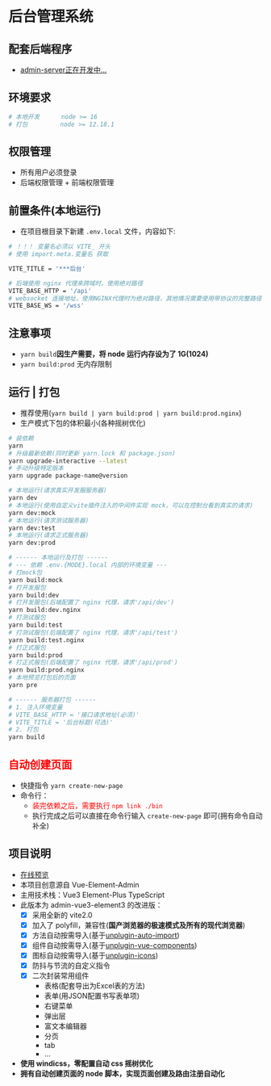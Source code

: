 <!--
 * @Author: zhangyang
 * @Date: 2021-02-24 11:28:17
 * @LastEditTime: 2021-09-29 16:46:55
 * @Description: 项目说明
-->
# 后台管理系统

## 配套后端程序

- [admin-server正在开发中...](https://gitee.com/BluesYoung-web/admin-server.git)

## 环境要求

```bash
# 本地开发      node >= 16
# 打包         node >= 12.18.1
```

## 权限管理

- 所有用户必须登录
- 后端权限管理 + 前端权限管理

## 前置条件(本地运行)

- 在项目根目录下新建 `.env.local` 文件，内容如下:

```bash
# ！！！ 变量名必须以 VITE_ 开头
# 使用 import.meta.变量名 获取

VITE_TITLE = '***后台'

# 后端使用 nginx 代理来跨域时，使用绝对路径
VITE_BASE_HTTP = '/api'
# websocket 连接地址，使用NGINX代理时为绝对路径，其他情况需要使用带协议的完整路径
VITE_BASE_WS = '/wss'
```

## 注意事项

- `yarn build`**因生产需要，将 node 运行内存设为了 1G(1024)**
- `yarn build:prod` 无内存限制

## 运行 | 打包

- 推荐使用(`yarn build | yarn build:prod | yarn build:prod.nginx`)
- 生产模式下包的体积最小(各种摇树优化)

```bash
# 装依赖
yarn
# 升级最新依赖(同时更新 yarn.lock 和 package.json)
yarn upgrade-interactive --latest
# 手动升级特定版本
yarn upgrade package-name@version

# 本地运行(请求真实开发服服务器)
yarn dev
# 本地运行(使用自定义vite插件注入的中间件实现 mock，可以在控制台看到真实的请求)
yarn dev:mock
# 本地运行(请求测试服务器)
yarn dev:test
# 本地运行(请求正式服务器)
yarn dev:prod

# ------ 本地运行及打包 ------
# --- 依赖 .env.{MODE}.local 内部的环境变量 ---
# 打mock包
yarn build:mock
# 打开发服包
yarn build:dev
# 打开发服包(后端配置了 nginx 代理，请求'/api/dev')
yarn build:dev.nginx
# 打测试服包
yarn build:test
# 打测试服包(后端配置了 nginx 代理，请求'/api/test')
yarn build:test.nginx
# 打正式服包
yarn build:prod
# 打正式服包(后端配置了 nginx 代理，请求'/api/prod')
yarn build:prod.nginx
# 本地预览打包后的页面
yarn pre

# ------ 服务器打包 ------
# 1. 注入环境变量
# VITE_BASE_HTTP = '接口请求地址(必须)'
# VITE_TITLE = '后台标题(可选)'
# 2. 打包
yarn build
```

## <span style="color: red">自动创建页面</span>

- 快捷指令 `yarn create-new-page`
- 命令行：
  - <span style="color: red">装完依赖之后，需要执行 `npm link ./bin`</span>
  - 执行完成之后可以直接在命令行输入 `create-new-page` 即可(拥有命令自动补全)

## 项目说明

- [在线预览](https://bluseyoung-web.gitee.io/admin-vue3-element3-vite2)
- 本项目创意源自 Vue-Element-Admin
- 主用技术栈：Vue3 Element-Plus TypeScript
- 此版本为 admin-vue3-element3 的改进版：
  - [x] 采用全新的 vite2.0
  - [x] 加入了 polyfill，兼容性(**国产浏览器的极速模式及所有的现代浏览器**)
  - [x] 方法自动按需导入(基于[unplugin-auto-import](https://github.com/antfu/unplugin-auto-import))
  - [x] 组件自动按需导入(基于[unplugin-vue-components](https://github.com/antfu/unplugin-vue-components))
  - [x] 图标自动按需导入(基于[unplugin-icons](https://github.com/antfu/unplugin-icons))
  - [x] 防抖与节流的自定义指令
  - [x] 二次封装常用组件
    - 表格(配套导出为Excel表的方法)
    - 表单(用JSON配置书写表单项)
    - 右键菜单
    - 弹出层
    - 富文本编辑器
    - 分页
    - tab
    - ...
- **使用 windicss，零配置自动 css 摇树优化**
- **拥有自动创建页面的 node 脚本，实现页面创建及路由注册自动化**
